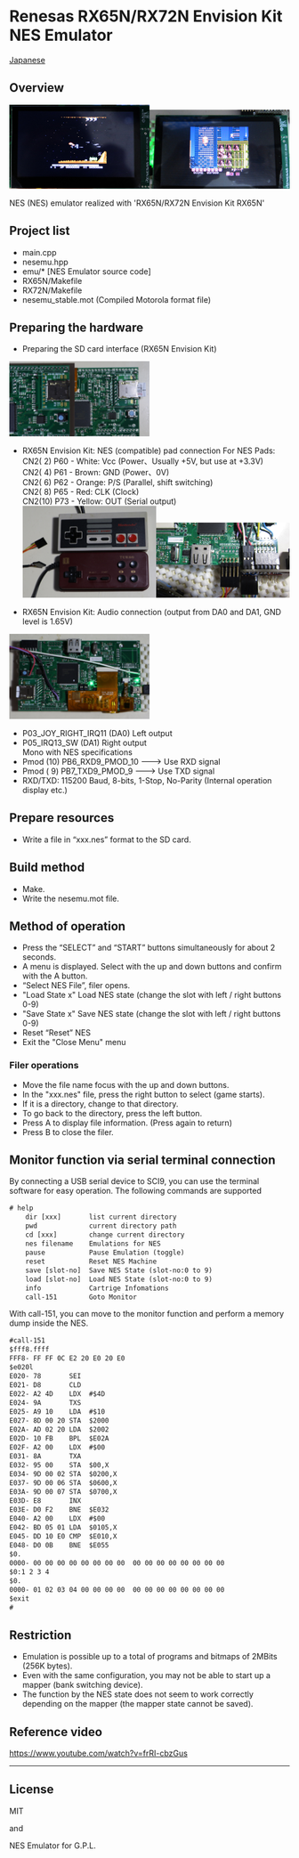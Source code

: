 Renesas RX65N/RX72N Envision Kit NES Emulator
=========
   
[Japanese](READMEja.md)
   
## Overview
   
<img src="../docs/NES_001.jpg" width="50%"><img src="../docs/NES_002.jpg" width="50%">
   
NES (NES) emulator realized with 'RX65N/RX72N Envision Kit RX65N'
   
## Project list
 - main.cpp
 - nesemu.hpp
 - emu/* [NES Emulator source code]
 - RX65N/Makefile
 - RX72N/Makefile
 - nesemu_stable.mot (Compiled Motorola format file)
   
## Preparing the hardware
 - Preparing the SD card interface (RX65N Envision Kit)

 <img src="../docs/SD_MOUNT.jpg" width="50%">
 
 - RX65N Envision Kit: NES (compatible) pad connection
For NES Pads:   
CN2( 2) P60 - White: Vcc (Power、Usually +5V, but use at +3.3V)   
CN2( 4) P61 - Brown: GND (Power、0V)   
CN2( 6) P62 - Orange: P/S (Parallel, shift switching)   
CN2( 8) P65 - Red: CLK (Clock)   
CN2(10) P73 - Yellow: OUT (Serial output)   
<img src="../docs/JoyPad.jpg" width="50%"><img src="../docs/JoyPadCon.jpg" width="50%">

 - RX65N Envision Kit: Audio connection (output from DA0 and DA1, GND level is 1.65V)

<img src="../docs/AudioLead.jpg" width="50%">

 - P03_JOY_RIGHT_IRQ11 (DA0) Left output
 - P05_IRQ13_SW (DA1) Right output   
   Mono with NES specifications
 - Pmod (10) PB6_RXD9_PMOD_10 ---> Use RXD signal
 - Pmod ( 9) PB7_TXD9_PMOD_9  ---> Use TXD signal
 - RXD/TXD: 115200 Baud, 8-bits, 1-Stop, No-Parity (Internal operation display etc.)
   
## Prepare resources
 - Write a file in “xxx.nes” format to the SD card.
   
## Build method
 - Make.
 - Write the nesemu.mot file.
   
## Method of operation
 - Press the “SELECT” and “START” buttons simultaneously for about 2 seconds.
 - A menu is displayed. Select with the up and down buttons and confirm with the A button.
 - “Select NES File”, filer opens.
 - "Load State x" Load NES state (change the slot with left / right buttons 0-9)
 - "Save State x" Save NES state (change the slot with left / right buttons 0-9)
 - Reset “Reset” NES
 - Exit the "Close Menu" menu
   
### Filer operations
 - Move the file name focus with the up and down buttons.
 - In the "xxx.nes" file, press the right button to select (game starts).
 - If it is a directory, change to that directory.
 - To go back to the directory, press the left button.
 - Press A to display file information. (Press again to return)
 - Press B to close the filer.
   
## Monitor function via serial terminal connection
By connecting a USB serial device to SCI9, you can use the terminal software for easy operation.
The following commands are supported

```
# help
    dir [xxx]       list current directory
    pwd             current directory path
    cd [xxx]        change current directory
    nes filename    Emulations for NES
    pause           Pause Emulation (toggle)
    reset           Reset NES Machine
    save [slot-no]  Save NES State (slot-no:0 to 9)
    load [slot-no]  Load NES State (slot-no:0 to 9)
    info            Cartrige Infomations
    call-151        Goto Monitor
```
   
With call-151, you can move to the monitor function and perform a memory dump inside the NES.

```
#call-151
$fff8.ffff
FFF8- FF FF 0C E2 20 E0 20 E0
$e020l
E020- 78       SEI
E021- D8       CLD
E022- A2 4D    LDX  #$4D
E024- 9A       TXS
E025- A9 10    LDA  #$10
E027- 8D 00 20 STA  $2000
E02A- AD 02 20 LDA  $2002
E02D- 10 FB    BPL  $E02A
E02F- A2 00    LDX  #$00
E031- 8A       TXA
E032- 95 00    STA  $00,X
E034- 9D 00 02 STA  $0200,X
E037- 9D 00 06 STA  $0600,X
E03A- 9D 00 07 STA  $0700,X
E03D- E8       INX
E03E- D0 F2    BNE  $E032
E040- A2 00    LDX  #$00
E042- BD 05 01 LDA  $0105,X
E045- DD 10 E0 CMP  $E010,X
E048- D0 0B    BNE  $E055
$0.
0000- 00 00 00 00 00 00 00 00  00 00 00 00 00 00 00 00
$0:1 2 3 4
$0.
0000- 01 02 03 04 00 00 00 00  00 00 00 00 00 00 00 00
$exit
#
```

## Restriction
 - Emulation is possible up to a total of programs and bitmaps of 2MBits (256K bytes).
 - Even with the same configuration, you may not be able to start up a mapper (bank switching device).
 - The function by the NES state does not seem to work correctly depending on the mapper (the mapper state cannot be saved).
   
## Reference video
<https://www.youtube.com/watch?v=frRI-cbzGus>
   
-----
   
License
----

MIT

and

NES Emulator for G.P.L.
